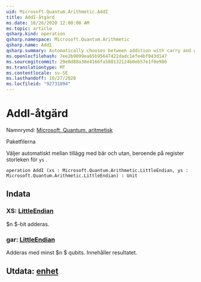 ```yaml
---
uid: Microsoft.Quantum.Arithmetic.AddI
title: AddI-åtgärd
ms.date: 10/26/2020 12:00:00 AM
ms.topic: article
qsharp.kind: operation
qsharp.namespace: Microsoft.Quantum.Arithmetic
qsharp.name: AddI
qsharp.summary: Automatically chooses between addition with carry and without, depending on the register size of `ys`.
ms.openlocfilehash: 7ee2b9099ea65b95647422dadc1efe4bf043d147
ms.sourcegitcommit: 29e0d88a30e4166fa580132124b0eb57e1f0e986
ms.translationtype: MT
ms.contentlocale: sv-SE
ms.lasthandoff: 10/27/2020
ms.locfileid: "92731894"
---
```

# <a name="addi-operation"></a>AddI-åtgärd

Namnrymd: [Microsoft. Quantum. aritmetisk](xref:Microsoft.Quantum.Arithmetic)

Paketfilerna [](https://nuget.org/packages/)


Väljer automatiskt mellan tillägg med bär och utan, beroende på register storleken för `ys` .

```qsharp
operation AddI (xs : Microsoft.Quantum.Arithmetic.LittleEndian, ys : Microsoft.Quantum.Arithmetic.LittleEndian) : Unit
```


## <a name="input"></a>Indata

### <a name="xs--littleendian"></a>XS: [LittleEndian](xref:Microsoft.Quantum.Arithmetic.LittleEndian)

$n $-bit adderas.


### <a name="ys--littleendian"></a>gar: [LittleEndian](xref:Microsoft.Quantum.Arithmetic.LittleEndian)

Adderas med minst $n $ qubits. Innehåller resultatet.



## <a name="output--unit"></a>Utdata: [enhet](xref:microsoft.quantum.lang-ref.unit)

